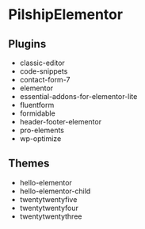 # PilshipElementor

## Plugins

- classic-editor
- code-snippets
- contact-form-7
- elementor
- essential-addons-for-elementor-lite
- fluentform
- formidable
- header-footer-elementor
- pro-elements
- wp-optimize

## Themes

- hello-elementor
- hello-elementor-child
- twentytwentyfive
- twentytwentyfour
- twentytwentythree
